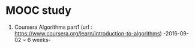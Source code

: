 # MOOC study
1. Coursera Algorithms part1 (url : https://www.coursera.org/learn/introduction-to-algorithms) -2016-09-02 ~ 6 weeks-

